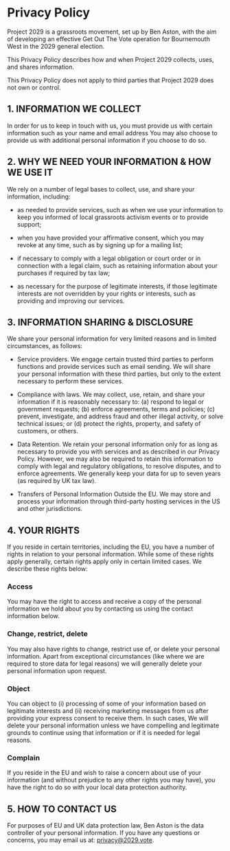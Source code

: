 # Privacy Policy
Project 2029 is a grassroots movement, set up by Ben Aston, with the aim of developing an effective Get Out The Vote operation for Bournemouth West in the 2029 general election.

This Privacy Policy describes how and when Project 2029 collects, uses, and shares information.

This Privacy Policy does not apply to third parties that Project 2029 does not own or control.

## 1. INFORMATION WE COLLECT
In order for us to keep in touch with us, you must provide us with certain information such as your name and email address You may also choose to provide us with additional personal information if you choose to do so.

## 2. WHY WE NEED YOUR INFORMATION & HOW WE USE IT
We rely on a number of legal bases to collect, use, and share your information, including:

- as needed to provide services, such as when we use your information to keep you informed of local grassroots activism events or to provide support;


- when you have provided your affirmative consent, which you may revoke at any time, such as by signing up for a mailing list;


- if necessary to comply with a legal obligation or court order or in connection with a legal claim, such as retaining information about your purchases if required by tax law;


- as necessary for the purpose of legitimate interests, if those legitimate interests are not overridden by your rights or interests, such as providing and improving our services.


## 3. INFORMATION SHARING & DISCLOSURE
We share your personal information for very limited reasons and in limited circumstances, as follows:

- Service providers. We engage certain trusted third parties to perform functions and provide services such as email sending. We will share your personal information with these third parties, but only to the extent necessary to perform these services.


- Compliance with laws. We may collect, use, retain, and share your information if it is reasonably necessary to: (a) respond to legal or government requests; (b) enforce agreements, terms and policies; (c) prevent, investigate, and address fraud and other illegal activity, or solve technical issues; or (d) protect the rights, property, and safety of customers, or others.


- Data Retention. We retain your personal information only for as long as necessary to provide you with services and as described in our Privacy Policy. However, we may also be required to retain this information to comply with legal and regulatory obligations, to resolve disputes, and to enforce agreements. We generally keep your data for up to seven years (as required by UK tax law).


- Transfers of Personal Information Outside the EU. We may store and process your information through third-party hosting services in the US and other jurisdictions. 


## 4. YOUR RIGHTS
If you reside in certain territories, including the EU, you have a number of rights in relation to your personal information. While some of these rights apply generally, certain rights apply only in certain limited cases. We describe these rights below:

### Access
You may have the right to access and receive a copy of the personal information we hold about you by contacting us using the contact information below.

### Change, restrict, delete
You may also have rights to change, restrict use of, or delete your personal information. Apart from exceptional circumstances (like where we are required to store data for legal reasons) we will generally delete your personal information upon request.

### Object
You can object to (i) processing of some of your information based on legitimate interests and (ii) receiving marketing messages from us after providing your express consent to receive them. In such cases, We will delete your personal information unless we have compelling and legitimate grounds to continue using that information or if it is needed for legal reasons.

### Complain
If you reside in the EU and wish to raise a concern about use of your information (and without prejudice to any other rights you may have), you have the right to do so with your local data protection authority.


## 5. HOW TO CONTACT US
For purposes of EU and UK data protection law, Ben Aston is the data controller of your personal information. If you have any questions or concerns, you may email us at: privacy@2029.vote.
